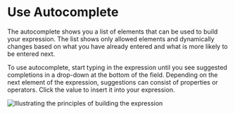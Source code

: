 <a id="user-guide-pricing-price-list-auto-autocomplete"></a>

# Use Autocomplete

The autocomplete shows you a list of elements that can be used to build your expression. The list shows only allowed elements and dynamically changes based on what you have already entered and what is more likely to be entered next.

To use autocomplete, start typing in the expression until you see suggested completions in a drop-down at the bottom of the field. Depending on the next element of the expression, suggestions can consist of properties or operators. Click the value to insert it into your expression.

![Illustrating the principles of building the expression](user/img/sales/pricelist/product_assignment_rule.gif)
